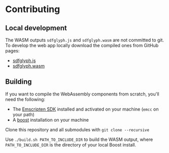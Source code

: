 # Contributing

## Local development

The WASM outputs `sdfglyph.js` and `sdfglyph.wasm` are not committed to git. To develop the web app locally download the compiled ones from GitHub pages:

* [sdfglyph.js](https://maplibre.org/font-maker/sdfglyph.js)
* [sdfglyph.wasm](https://maplibre.org/font-maker/sdfglyph.wasm)

## Building

If you want to compile the WebAssembly components from scratch, you'll need the following:

* The [Emscripten SDK](https://emscripten.org/docs/getting_started/downloads.html) installed and activated on your machine (`emcc` on your path)
* A [boost](https://www.boost.org) installation on your machine

Clone this repository and all submodules with `git clone --recursive`

Use `./build.sh PATH_TO_INCLUDE_DIR` to build the WASM output, where `PATH_TO_INCLUDE_DIR` is the directory of your local Boost install.

